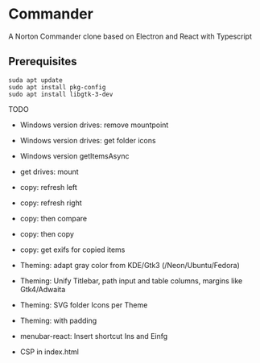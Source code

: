 # Commander
A Norton Commander clone based on Electron and React with Typescript

## Prerequisites

```
suda apt update
sudo apt install pkg-config
sudo apt install libgtk-3-dev
```




TODO
* Windows version drives: remove mountpoint
* Windows version drives: get folder icons
* Windows version getItemsAsync

* get drives: mount

* copy: refresh left 
* copy: refresh right 
* copy: then compare
* copy: then copy
* copy: get exifs for copied items

* Theming: adapt gray color from KDE/Gtk3 (/Neon/Ubuntu/Fedora)
* Theming: Unify Titlebar, path input and table columns, margins like Gtk4/Adwaita
* Theming: SVG folder Icons per Theme
* Theming: <tr> with padding 

* menubar-react: Insert shortcut Ins and Einfg

* CSP in index.html

